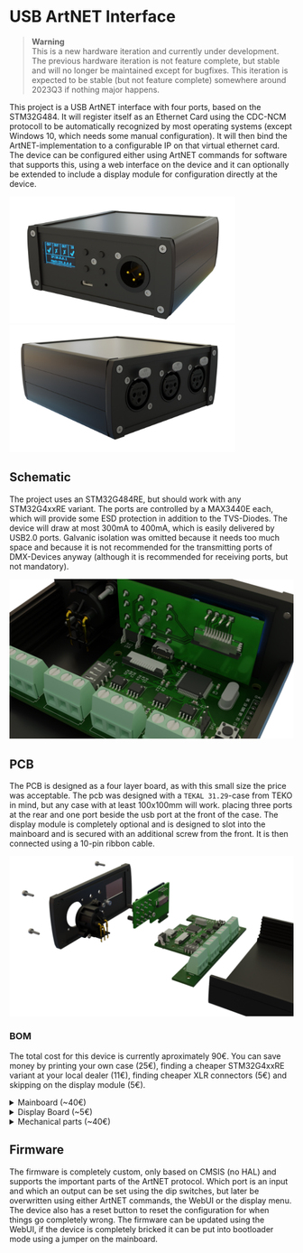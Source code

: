 # USB ArtNET Interface

> **Warning**  
> This is a new hardware iteration and currently under development. The previous hardware iteration is not feature complete, but stable and will no longer be maintained except for bugfixes. This iteration is expected to be stable (but not feature complete) somewhere around 2023Q3 if nothing major happens.</p>

This project is a USB ArtNET interface with four ports, based on the STM32G484. It will register itself as an Ethernet Card using the CDC-NCM protocoll to be automatically recognized by most operating systems (except Windows 10, which needs some manual configuration). It will then bind the ArtNET-implementation to a configurable IP on that virtual ethernet card. The device can be configured either using ArtNET commands for software that supports this, using a web interface on the device and it can optionally be extended to include a display module for configuration directly at the device.

<p float="middle">
    <img src="/Images/device.png" width="400">
    <img src="/Images/device_back.png" width="400">
</p>

## Schematic
The project uses an STM32G484RE, but should work with any STM32G4xxRE variant. The ports are controlled by a MAX3440E each, which will provide some ESD protection in addition to the TVS-Diodes. The device will draw at most 300mA to 400mA, which is easily delivered by USB2.0 ports. Galvanic isolation was omitted because it needs too much space and because it is not recommended for the transmitting ports of DMX-Devices anyway (although it is recommended for receiving ports, but not mandatory).

![](/Images/mainboard.png)

## PCB
The PCB is designed as a four layer board, as with this small size the price was acceptable. The pcb was designed with a `TEKAL 31.29`-case from TEKO in mind, but any case with at least 100x100mm will work.  placing three ports at the rear and one port beside the usb port at the front of the case. The display module is completely optional and is designed to slot into the mainboard and is secured with an additional screw from the front. It is then connected using a 10-pin ribbon cable.

![](/Images/exploded.png)

### BOM
The total cost for this device is currently aproximately 90€. You can save money by printing your own case (25€), finding a cheaper STM32G4xxRE variant at your local dealer (11€), finding cheaper XLR connectors (5€) and skipping on the display module (5€). 

<details>
<summary>Mainboard (~40€)</summary>

| Amount | Type | Value | Footprint |
|-|-|-|-|
| 4 | Capacitor | 1μF | 0603 |
| 7 | Capacitor | 100nF | 0603 |
| 2 | Capacitor | 20pF | 0603 |
| 1 | Capacitor | 10nF | 0603 |
| 1 | Capacitor | 4.7μF | 0603 |
| 8 | TVS Diode | | SMA |
| 1 | USB-C Receptacle | | |
| 1 | FFC Connector | 1x10, Pitch 1mm |
| 4 | Terminal Block | | 1x3, Pitch 2.54mm |
| 1 | Pin Header | | 1x3, Pitch 2.54mm |
| 1 | Jumper | | 1x2, Pitch 2.54mm |
| 2 | Resistor | 5K1 | 0603 |
| 1 | Resistor | 4K7 | 0603 |
| 4 | Resistor | 130 | 0603 |
| 8 | Resistor | 560 | 0603 |
| 1 | Switch | | Through Hole, Height 6mm |
| 1 | Switch | | Through Hole, Angled, Height 6mm |
| 1 | DIP-Switch | | Through Hole, 2x4, Pitch 2.54mm |
| 1 | ESD Protection | ESDALD05UD4 | SOT23-6 |
| 1 | Linear Regulator | AP2112K-3.3 | SOT23-5 |
| 4 | Transceiver | MAX3440E | SOIC-8 |
| 1 | Crystal | 25MHz | HC49 |
| 1 | μC | STM32G484RE | LQFP64 |
    
</details>

<details>
<summary>Display Board (~5€)</summary>

| Amount | Type | Footprint |
|-|-|-|
| 1 | OLED-Display | 0.96" with I²C |
| 1 | FFC Connector | 1x10, Pitch 1mm |
| 4 | Switch | Through Hole, Height 9.5-10mm |
| 1 | FFC Cable | 1x10, Pitch 1mm, Length ~100mm |

</details>

<details>
<summary>Mechanical parts (~40€)</summary>

| Amount | Type | Specs |
|-|-|-|
| 1 | Case | TEKO TEKAL 31.29, or any case that takes Eurocard-sized PCBs (100x100mm) |
| 4 | XLR Connector | An individual mix of Female and Male XLR 3- and 5-Pin connectors, depending on your needs |
| 9 | Screws | M2, Length 15mm, Countersink |
| 9 | Nuts | M2 |
| 1 | Mainboard PCB | | 
| 1 | Display PCB | |

</details>

## Firmware
The firmware is completely custom, only based on CMSIS (no HAL) and supports the important parts of the ArtNET protocol. Which port is an input and which an output can be set using the dip switches, but later be overwritten using either ArtNET commands, the WebUI or the display menu. The device also has a reset button to reset the configuration for when things go completely wrong. The firmware can be updated using the WebUI, if the device is completely bricked it can be put into bootloader mode using a jumper on the mainboard.
